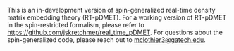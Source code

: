 This is an in-development version of spin-generalized real-time density matrix embedding theory (RT-pDMET). For a working version of RT-pDMET in the spin-restricted formalism, please refer to https://github.com/jskretchmer/real_time_pDMET. For questions about the spin-generalized code, please reach out to mclothier3@gatech.edu.
